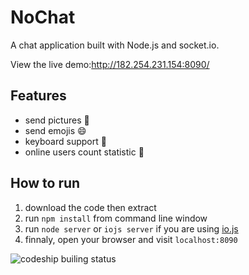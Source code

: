 NoChat
===

A chat application built with Node.js and socket.io.

View the live demo:http://182.254.231.154:8090/

Features
---
* send pictures :sunrise:
* send emojis :smile:
* keyboard support :musical_keyboard:
* online users count statistic :ghost:

How to run
---
1. download the code then extract
2. run `npm install` from command line window
3. run `node server` or `iojs server` if you are using [io.js](https://iojs.org/)
4. finnaly, open your browser and visit `localhost:8090`

![codeship builing status](https://codeship.com/projects/73bd0d90-9897-0131-516c-56598d7b87e5/status?branch=master)
